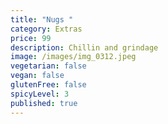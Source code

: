 ```yaml
---
title: "Nugs "
category: Extras
price: 99
description: Chillin and grindage
image: /images/img_0312.jpeg
vegetarian: false
vegan: false
glutenFree: false
spicyLevel: 3
published: true
---
```

